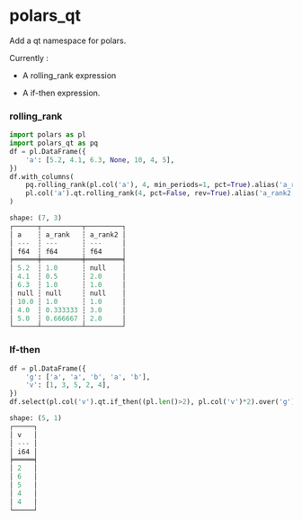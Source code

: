 # polars_qt

Add a qt namespace for polars.

Currently :

* A rolling_rank expression

* A if-then expression.



### rolling_rank

```python
import polars as pl
import polars_qt as pq
df = pl.DataFrame({
    'a': [5.2, 4.1, 6.3, None, 10, 4, 5],
})
df.with_columns(
    pq.rolling_rank(pl.col('a'), 4, min_periods=1, pct=True).alias('a_rank'),
    pl.col('a').qt.rolling_rank(4, pct=False, rev=True).alias('a_rank2')
)

shape: (7, 3)
┌──────┬──────────┬─────────┐
│ a    ┆ a_rank   ┆ a_rank2 │
│ ---  ┆ ---      ┆ ---     │
│ f64  ┆ f64      ┆ f64     │
╞══════╪══════════╪═════════╡
│ 5.2  ┆ 1.0      ┆ null    │
│ 4.1  ┆ 0.5      ┆ 2.0     │
│ 6.3  ┆ 1.0      ┆ 1.0     │
│ null ┆ null     ┆ null    │
│ 10.0 ┆ 1.0      ┆ 1.0     │
│ 4.0  ┆ 0.333333 ┆ 3.0     │
│ 5.0  ┆ 0.666667 ┆ 2.0     │
└──────┴──────────┴─────────┘
```



### If-then

```python
df = pl.DataFrame({
    'g': ['a', 'a', 'b', 'a', 'b'],
    'v': [1, 3, 5, 2, 4],
})
df.select(pl.col('v').qt.if_then((pl.len()>2), pl.col('v')*2).over('g'))

shape: (5, 1)
┌─────┐
│ v   │
│ --- │
│ i64 │
╞═════╡
│ 2   │
│ 6   │
│ 5   │
│ 4   │
│ 4   │
└─────┘
```

